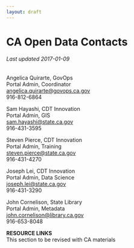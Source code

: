 ```yaml
---
layout: draft
---
```


# CA Open Data Contacts

###### Last updated 2017-01-09

Angelica Quirarte, GovOps  
Portal Admin, Coordinator  
angelica.quirarte@govops.ca.gov  
916-812-6864  

Sam Hayashi, CDT Innovation  
Portal Admin, GIS  
sam.hayashi@state.ca.gov  
916-431-3595  

Steven Pierce, CDT Innovation  
Portal Admin, Training  
steven.pierce@state.ca.gov  
916-431-4270  

Joseph Lei, CDT Innovation  
Portal Admin, Data Science  
joseph.lei@state.ca.gov  
916-431-3290  

John Cornelison, State Library  
Portal Admin, Metadata  
john.cornelison@library.ca.gov  
916-653-8048  

__RESOURCE LINKS__  
This section to be revised with CA materials
